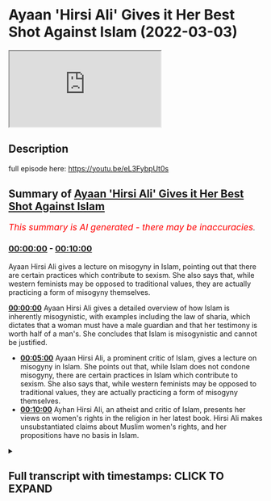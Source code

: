 # Ayaan 'Hirsi Ali' Gives it Her Best Shot Against Islam (2022-03-03)

<iframe loading='lazy' src='https://www.youtube.com/embed/HuoZtJIRM3s'></iframe>

## Description

full episode here: https://youtu.be/eL3FybpUt0s

## Summary of [Ayaan 'Hirsi Ali' Gives it Her Best Shot Against Islam](https://www.youtube.com/watch?v=HuoZtJIRM3s)


*<span style="color:red; font-size:125%">This summary is AI generated - there may be inaccuracies</span>. [](/)*

### [00:00:00](https://www.youtube.com/watch?v=HuoZtJIRM3s&t=0) - [00:10:00](https://www.youtube.com/watch?v=HuoZtJIRM3s&t=600)

Ayaan Hirsi Ali gives a lecture on misogyny in Islam, pointing out that there are certain practices which contribute to sexism. She also says that, while western feminists may be opposed to traditional values, they are actually practicing a form of misogyny themselves.

**[00:00:00](https://www.youtube.com/watch?v=HuoZtJIRM3s&t=0)** Ayaan Hirsi Ali gives a detailed overview of how Islam is inherently misogynistic, with examples including the law of sharia, which dictates that a woman must have a male guardian and that her testimony is worth half of a man's. She concludes that Islam is misogynistic and cannot be justified.
* **[00:05:00](https://www.youtube.com/watch?v=HuoZtJIRM3s&t=300)** Ayaan Hirsi Ali, a prominent critic of Islam, gives a lecture on misogyny in Islam. She points out that, while Islam does not condone misogyny, there are certain practices in Islam which contribute to sexism. She also says that, while western feminists may be opposed to traditional values, they are actually practicing a form of misogyny themselves.
* **[00:10:00](https://www.youtube.com/watch?v=HuoZtJIRM3s&t=600)** Ayhan Hirsi Ali, an atheist and critic of Islam, presents her views on women's rights in the religion in her latest book. Hirsi Ali makes unsubstantiated claims about Muslim women's rights, and her propositions have no basis in Islam.

<details><summary><h2>Full transcript with timestamps: CLICK TO EXPAND</h2></summary>

[0:00:00](https://youtu.be/HuoZtJIRM3s?t=0) okay thank you in in your experience  
[0:00:05](https://youtu.be/HuoZtJIRM3s?t=5) is is islam innately misogynistic  
[0:00:09](https://youtu.be/HuoZtJIRM3s?t=9) the answer to that unfortunately is a  
[0:00:11](https://youtu.be/HuoZtJIRM3s?t=11) clear cut yes  
[0:00:13](https://youtu.be/HuoZtJIRM3s?t=13) okay islam is misogynistic in its  
[0:00:16](https://youtu.be/HuoZtJIRM3s?t=16) approach to women i know that by saying  
[0:00:18](https://youtu.be/HuoZtJIRM3s?t=18) this  
[0:00:20](https://youtu.be/HuoZtJIRM3s?t=20) i  
[0:00:20](https://youtu.be/HuoZtJIRM3s?t=20) offend a lot of people i know that  
[0:00:23](https://youtu.be/HuoZtJIRM3s?t=23) people's feelings get hurt the feelings  
[0:00:25](https://youtu.be/HuoZtJIRM3s?t=25) of muslims i know that that is the case  
[0:00:28](https://youtu.be/HuoZtJIRM3s?t=28) but setting feelings aside and just  
[0:00:30](https://youtu.be/HuoZtJIRM3s?t=30) looking objectively as what it is  
[0:00:35](https://youtu.be/HuoZtJIRM3s?t=35) that islam says about women  
[0:00:38](https://youtu.be/HuoZtJIRM3s?t=38) and  
[0:00:39](https://youtu.be/HuoZtJIRM3s?t=39) where it positions us  
[0:00:42](https://youtu.be/HuoZtJIRM3s?t=42) the answer is yes it is misogynistic  
[0:00:45](https://youtu.be/HuoZtJIRM3s?t=45) and i'll give you a few examples that  
[0:00:48](https://youtu.be/HuoZtJIRM3s?t=48) would be good yeah  
[0:00:49](https://youtu.be/HuoZtJIRM3s?t=49) and i think the best example  
[0:00:51](https://youtu.be/HuoZtJIRM3s?t=51) because it's so factual  
[0:00:53](https://youtu.be/HuoZtJIRM3s?t=53) is the law sharia law islamic law  
[0:00:56](https://youtu.be/HuoZtJIRM3s?t=56) islamic law declares  
[0:00:59](https://youtu.be/HuoZtJIRM3s?t=59) that a woman has to have a male guardian  
[0:01:02](https://youtu.be/HuoZtJIRM3s?t=62) at all times  
[0:01:03](https://youtu.be/HuoZtJIRM3s?t=63) that's not required of males  
[0:01:06](https://youtu.be/HuoZtJIRM3s?t=66) in sharia law a man is permitted to have  
[0:01:08](https://youtu.be/HuoZtJIRM3s?t=68) four wives  
[0:01:10](https://youtu.be/HuoZtJIRM3s?t=70) she's not permitted to have four  
[0:01:11](https://youtu.be/HuoZtJIRM3s?t=71) husbands  
[0:01:13](https://youtu.be/HuoZtJIRM3s?t=73) in islamic law in sharia law  
[0:01:16](https://youtu.be/HuoZtJIRM3s?t=76) a woman's testimony in court is worth  
[0:01:19](https://youtu.be/HuoZtJIRM3s?t=79) half  
[0:01:20](https://youtu.be/HuoZtJIRM3s?t=80) of that of a man it's not the other way  
[0:01:23](https://youtu.be/HuoZtJIRM3s?t=83) around  
[0:01:26](https://youtu.be/HuoZtJIRM3s?t=86) a sister inherits half of what her  
[0:01:28](https://youtu.be/HuoZtJIRM3s?t=88) brother inherits  
[0:01:31](https://youtu.be/HuoZtJIRM3s?t=91) wow  
[0:01:32](https://youtu.be/HuoZtJIRM3s?t=92) and  
[0:01:33](https://youtu.be/HuoZtJIRM3s?t=93) this goes on and on and i think to be  
[0:01:37](https://youtu.be/HuoZtJIRM3s?t=97) because these basic tenets of law  
[0:01:41](https://youtu.be/HuoZtJIRM3s?t=101) sharia law when they're implemented and  
[0:01:44](https://youtu.be/HuoZtJIRM3s?t=104) where they're implemented  
[0:01:46](https://youtu.be/HuoZtJIRM3s?t=106) you see a huge difference between the  
[0:01:48](https://youtu.be/HuoZtJIRM3s?t=108) way men and women are treated girls and  
[0:01:50](https://youtu.be/HuoZtJIRM3s?t=110) boys are treated and i would say that is  
[0:01:54](https://youtu.be/HuoZtJIRM3s?t=114) misogyny  
[0:01:57](https://youtu.be/HuoZtJIRM3s?t=117) and  
[0:01:58](https://youtu.be/HuoZtJIRM3s?t=118) because i'm not i'm not that familiar  
[0:02:00](https://youtu.be/HuoZtJIRM3s?t=120) with  
[0:02:02](https://youtu.be/HuoZtJIRM3s?t=122) islam is sharia law something that's in  
[0:02:04](https://youtu.be/HuoZtJIRM3s?t=124) the quran directly  
[0:02:07](https://youtu.be/HuoZtJIRM3s?t=127) sharia law is derived from the quran and  
[0:02:09](https://youtu.be/HuoZtJIRM3s?t=129) from the teachings of the prophet  
[0:02:11](https://youtu.be/HuoZtJIRM3s?t=131) muhammad the prophet muhammad is the  
[0:02:12](https://youtu.be/HuoZtJIRM3s?t=132) founder of islam  
[0:02:14](https://youtu.be/HuoZtJIRM3s?t=134) and his legacy is a body of law and  
[0:02:18](https://youtu.be/HuoZtJIRM3s?t=138) norms  
[0:02:20](https://youtu.be/HuoZtJIRM3s?t=140) that are implemented where there is a  
[0:02:22](https://youtu.be/HuoZtJIRM3s?t=142) theocracy like saudi arabia or iran or  
[0:02:24](https://youtu.be/HuoZtJIRM3s?t=144) any of the other societies that try  
[0:02:28](https://youtu.be/HuoZtJIRM3s?t=148) to establish  
[0:02:31](https://youtu.be/HuoZtJIRM3s?t=151) legal systems that are based on islam  
[0:02:35](https://youtu.be/HuoZtJIRM3s?t=155) so another example on the misogyny side  
[0:02:38](https://youtu.be/HuoZtJIRM3s?t=158) is  
[0:02:39](https://youtu.be/HuoZtJIRM3s?t=159) women are expected  
[0:02:42](https://youtu.be/HuoZtJIRM3s?t=162) to cover their bodies and there is some  
[0:02:44](https://youtu.be/HuoZtJIRM3s?t=164) kind of discussion on how much of that  
[0:02:47](https://youtu.be/HuoZtJIRM3s?t=167) in some cases they let you show their  
[0:02:49](https://youtu.be/HuoZtJIRM3s?t=169) face and the hands  
[0:02:51](https://youtu.be/HuoZtJIRM3s?t=171) and in extreme cases you have to be  
[0:02:53](https://youtu.be/HuoZtJIRM3s?t=173) covered from head to toe  
[0:02:55](https://youtu.be/HuoZtJIRM3s?t=175) and confined to the house  
[0:02:59](https://youtu.be/HuoZtJIRM3s?t=179) your male guardian  
[0:03:01](https://youtu.be/HuoZtJIRM3s?t=181) chooses or at least you need his  
[0:03:03](https://youtu.be/HuoZtJIRM3s?t=183) endorsements to marry someone else and  
[0:03:06](https://youtu.be/HuoZtJIRM3s?t=186) all of this  
[0:03:07](https://youtu.be/HuoZtJIRM3s?t=187) is  
[0:03:09](https://youtu.be/HuoZtJIRM3s?t=189) in uh based in sharia law if you're a  
[0:03:11](https://youtu.be/HuoZtJIRM3s?t=191) woman and you're not happy in a marriage  
[0:03:13](https://youtu.be/HuoZtJIRM3s?t=193) it's almost difficult almost impossible  
[0:03:16](https://youtu.be/HuoZtJIRM3s?t=196) to divorce your husband uh and  
[0:03:19](https://youtu.be/HuoZtJIRM3s?t=199) the other way around for a man to  
[0:03:21](https://youtu.be/HuoZtJIRM3s?t=201) divorce his wife all he has to say is  
[0:03:23](https://youtu.be/HuoZtJIRM3s?t=203) declare in front of two witnesses three  
[0:03:25](https://youtu.be/HuoZtJIRM3s?t=205) times that he divorces his wife and  
[0:03:28](https://youtu.be/HuoZtJIRM3s?t=208) that's done so  
[0:03:29](https://youtu.be/HuoZtJIRM3s?t=209) on the question is islam misogynistic  
[0:03:32](https://youtu.be/HuoZtJIRM3s?t=212) i think these facts speak for themselves  
[0:03:36](https://youtu.be/HuoZtJIRM3s?t=216) uh is islam inherently misogynistic  
[0:03:39](https://youtu.be/HuoZtJIRM3s?t=219) well first and foremost of course  
[0:03:43](https://youtu.be/HuoZtJIRM3s?t=223) there are misogyny needs to be defined  
[0:03:45](https://youtu.be/HuoZtJIRM3s?t=225) because if it's defined definitionally  
[0:03:47](https://youtu.be/HuoZtJIRM3s?t=227) as it is in the kind of dictionary the  
[0:03:49](https://youtu.be/HuoZtJIRM3s?t=229) hatred of women then the answer is very  
[0:03:50](https://youtu.be/HuoZtJIRM3s?t=230) clearly no because the quran very  
[0:03:52](https://youtu.be/HuoZtJIRM3s?t=232) clearly states  
[0:03:54](https://youtu.be/HuoZtJIRM3s?t=234) in more than one verse you know in  
[0:03:55](https://youtu.be/HuoZtJIRM3s?t=235) chapter three verse 195 in the la liga  
[0:04:01](https://youtu.be/HuoZtJIRM3s?t=241) god does not let to waste any action of  
[0:04:04](https://youtu.be/HuoZtJIRM3s?t=244) any doer among you men or women and that  
[0:04:06](https://youtu.be/HuoZtJIRM3s?t=246) both of you are from one another  
[0:04:09](https://youtu.be/HuoZtJIRM3s?t=249) that uh in chapter 33 verse 35  
[0:04:12](https://youtu.be/HuoZtJIRM3s?t=252) the believing men and the believing  
[0:04:13](https://youtu.be/HuoZtJIRM3s?t=253) women and the you know and so on and it  
[0:04:15](https://youtu.be/HuoZtJIRM3s?t=255) mentions  
[0:04:16](https://youtu.be/HuoZtJIRM3s?t=256) a list of attributes mentioning men and  
[0:04:18](https://youtu.be/HuoZtJIRM3s?t=258) women specifically and then says that  
[0:04:21](https://youtu.be/HuoZtJIRM3s?t=261) god has prepared for them a reward in  
[0:04:23](https://youtu.be/HuoZtJIRM3s?t=263) fact the quran explicitly mentions that  
[0:04:25](https://youtu.be/HuoZtJIRM3s?t=265) we cannot have hatred towards any  
[0:04:27](https://youtu.be/HuoZtJIRM3s?t=267) believer because it's mentioned in  
[0:04:29](https://youtu.be/HuoZtJIRM3s?t=269) chapter 59 of the quran  
[0:04:34](https://youtu.be/HuoZtJIRM3s?t=274) god do not put any hatred to the  
[0:04:36](https://youtu.be/HuoZtJIRM3s?t=276) believers in our hearts and that of  
[0:04:38](https://youtu.be/HuoZtJIRM3s?t=278) course includes women as well so from  
[0:04:40](https://youtu.be/HuoZtJIRM3s?t=280) that perspective it's impossible to  
[0:04:41](https://youtu.be/HuoZtJIRM3s?t=281) postulate it is  
[0:04:43](https://youtu.be/HuoZtJIRM3s?t=283) impossible to postulate that islam  
[0:04:45](https://youtu.be/HuoZtJIRM3s?t=285) is misogynistic from that definitional  
[0:04:47](https://youtu.be/HuoZtJIRM3s?t=287) perspective but what we will say is of  
[0:04:49](https://youtu.be/HuoZtJIRM3s?t=289) course misogyny is a label that is  
[0:04:52](https://youtu.be/HuoZtJIRM3s?t=292) used haphazardly and arbitrarily between  
[0:04:54](https://youtu.be/HuoZtJIRM3s?t=294) people in the west in discourses to mean  
[0:04:57](https://youtu.be/HuoZtJIRM3s?t=297) different things so of course  
[0:04:58](https://youtu.be/HuoZtJIRM3s?t=298) neoconservatives or people that are more  
[0:05:00](https://youtu.be/HuoZtJIRM3s?t=300) right-wing or alt-right are  
[0:05:02](https://youtu.be/HuoZtJIRM3s?t=302) accused themselves of being misogynistic  
[0:05:04](https://youtu.be/HuoZtJIRM3s?t=304) to uh by um third-wave feminists and so  
[0:05:07](https://youtu.be/HuoZtJIRM3s?t=307) on and so it really depends on who is  
[0:05:10](https://youtu.be/HuoZtJIRM3s?t=310) the one making the claim and what the  
[0:05:12](https://youtu.be/HuoZtJIRM3s?t=312) robust definition that they have of  
[0:05:14](https://youtu.be/HuoZtJIRM3s?t=314) misogyny is sometimes that can be  
[0:05:16](https://youtu.be/HuoZtJIRM3s?t=316) ideologically um  
[0:05:18](https://youtu.be/HuoZtJIRM3s?t=318) kind of inspired in the case of  
[0:05:20](https://youtu.be/HuoZtJIRM3s?t=320) third-wave feminists i would say it  
[0:05:22](https://youtu.be/HuoZtJIRM3s?t=322) certainly is that's why unfortunately  
[0:05:24](https://youtu.be/HuoZtJIRM3s?t=324) uh even your father has been accused of  
[0:05:26](https://youtu.be/HuoZtJIRM3s?t=326) misogyny i mean people in in in the west  
[0:05:29](https://youtu.be/HuoZtJIRM3s?t=329) uh credible intellectuals and academics  
[0:05:31](https://youtu.be/HuoZtJIRM3s?t=331) have been accused of misogyny just  
[0:05:33](https://youtu.be/HuoZtJIRM3s?t=333) because they believe in a traditional uh  
[0:05:36](https://youtu.be/HuoZtJIRM3s?t=336) value of traditional values of family  
[0:05:38](https://youtu.be/HuoZtJIRM3s?t=338) system a complementarian family system  
[0:05:41](https://youtu.be/HuoZtJIRM3s?t=341) and for this reason the accused of  
[0:05:43](https://youtu.be/HuoZtJIRM3s?t=343) misogyny but one has to say this and i  
[0:05:45](https://youtu.be/HuoZtJIRM3s?t=345) think this is very important michaela  
[0:05:47](https://youtu.be/HuoZtJIRM3s?t=347) that we believe that there is an  
[0:05:49](https://youtu.be/HuoZtJIRM3s?t=349) equality of value between men and women  
[0:05:51](https://youtu.be/HuoZtJIRM3s?t=351) we do believe that there is an equality  
[0:05:53](https://youtu.be/HuoZtJIRM3s?t=353) of value between men and women the  
[0:05:54](https://youtu.be/HuoZtJIRM3s?t=354) prophet himself muhammad he said  
[0:05:58](https://youtu.be/HuoZtJIRM3s?t=358) that certainly men are equal to women  
[0:06:01](https://youtu.be/HuoZtJIRM3s?t=361) in front of the law that is the general  
[0:06:03](https://youtu.be/HuoZtJIRM3s?t=363) rule that is a statement of the prophet  
[0:06:04](https://youtu.be/HuoZtJIRM3s?t=364) muhammad however  
[0:06:06](https://youtu.be/HuoZtJIRM3s?t=366) we do believe in exceptions and we don't  
[0:06:08](https://youtu.be/HuoZtJIRM3s?t=368) believe that equality of value means  
[0:06:10](https://youtu.be/HuoZtJIRM3s?t=370) identicality and roles  
[0:06:12](https://youtu.be/HuoZtJIRM3s?t=372) and so of course people that are  
[0:06:13](https://youtu.be/HuoZtJIRM3s?t=373) detractors from the other side  
[0:06:15](https://youtu.be/HuoZtJIRM3s?t=375) like the academic charlatan ayan mcgann  
[0:06:18](https://youtu.be/HuoZtJIRM3s?t=378) actually means refugee in the somali  
[0:06:20](https://youtu.be/HuoZtJIRM3s?t=380) language of course an ironic reminder to  
[0:06:22](https://youtu.be/HuoZtJIRM3s?t=382) herself  
[0:06:23](https://youtu.be/HuoZtJIRM3s?t=383) she would say that islam is misogynistic  
[0:06:25](https://youtu.be/HuoZtJIRM3s?t=385) because of practices such as polygyny  
[0:06:28](https://youtu.be/HuoZtJIRM3s?t=388) which means that a man can marry more  
[0:06:29](https://youtu.be/HuoZtJIRM3s?t=389) than one wife and that is a practice  
[0:06:31](https://youtu.be/HuoZtJIRM3s?t=391) that muslims believe in  
[0:06:32](https://youtu.be/HuoZtJIRM3s?t=392) all practices such as that muslim men  
[0:06:35](https://youtu.be/HuoZtJIRM3s?t=395) can marry christian and jewish women of  
[0:06:37](https://youtu.be/HuoZtJIRM3s?t=397) course that is something that muslim  
[0:06:39](https://youtu.be/HuoZtJIRM3s?t=399) women cannot do in islam as well  
[0:06:42](https://youtu.be/HuoZtJIRM3s?t=402) and various other inheritance things or  
[0:06:44](https://youtu.be/HuoZtJIRM3s?t=404) aspects where there is a differential  
[0:06:46](https://youtu.be/HuoZtJIRM3s?t=406) there between how men  
[0:06:48](https://youtu.be/HuoZtJIRM3s?t=408) are treated to women  
[0:06:50](https://youtu.be/HuoZtJIRM3s?t=410) but we will say that equality of value  
[0:06:52](https://youtu.be/HuoZtJIRM3s?t=412) does not mean identicality and roles let  
[0:06:55](https://youtu.be/HuoZtJIRM3s?t=415) me say that one more time equality of  
[0:06:57](https://youtu.be/HuoZtJIRM3s?t=417) value we believe does not mean  
[0:06:59](https://youtu.be/HuoZtJIRM3s?t=419) identicality and roles and therefore  
[0:07:02](https://youtu.be/HuoZtJIRM3s?t=422) just like aristotle said that like  
[0:07:04](https://youtu.be/HuoZtJIRM3s?t=424) things should be treated like likewise  
[0:07:06](https://youtu.be/HuoZtJIRM3s?t=426) and that different things should be  
[0:07:08](https://youtu.be/HuoZtJIRM3s?t=428) treated the same we do believe that  
[0:07:10](https://youtu.be/HuoZtJIRM3s?t=430) women have a collective female  
[0:07:12](https://youtu.be/HuoZtJIRM3s?t=432) temperament on certain aspects which  
[0:07:14](https://youtu.be/HuoZtJIRM3s?t=434) need to be tailored for in legislation  
[0:07:16](https://youtu.be/HuoZtJIRM3s?t=436) which need to be tailored for in social  
[0:07:18](https://youtu.be/HuoZtJIRM3s?t=438) and political life and so therefore if  
[0:07:21](https://youtu.be/HuoZtJIRM3s?t=441) someone wants to use second wave  
[0:07:23](https://youtu.be/HuoZtJIRM3s?t=443) feministic collectivistic discourses to  
[0:07:25](https://youtu.be/HuoZtJIRM3s?t=445) try and attack the islamic narrative  
[0:07:27](https://youtu.be/HuoZtJIRM3s?t=447) then they must first establish the  
[0:07:29](https://youtu.be/HuoZtJIRM3s?t=449) truthfulness and the objective the  
[0:07:31](https://youtu.be/HuoZtJIRM3s?t=451) objectiveness of second wave feministic  
[0:07:34](https://youtu.be/HuoZtJIRM3s?t=454) discourses iron hersey's a feminist we  
[0:07:38](https://youtu.be/HuoZtJIRM3s?t=458) are opposed to feminism when we say that  
[0:07:39](https://youtu.be/HuoZtJIRM3s?t=459) feminism has now  
[0:07:41](https://youtu.be/HuoZtJIRM3s?t=461) almost certainly been cracked open as a  
[0:07:43](https://youtu.be/HuoZtJIRM3s?t=463) false ideology of course i think what i  
[0:07:46](https://youtu.be/HuoZtJIRM3s?t=466) think i should add to this in addition  
[0:07:48](https://youtu.be/HuoZtJIRM3s?t=468) to all that was aforementioned that i  
[0:07:50](https://youtu.be/HuoZtJIRM3s?t=470) and mcgann herself  
[0:07:53](https://youtu.be/HuoZtJIRM3s?t=473) was embroiled  
[0:07:54](https://youtu.be/HuoZtJIRM3s?t=474) in the most embarrassing  
[0:07:57](https://youtu.be/HuoZtJIRM3s?t=477) of public inquiries if you can call that  
[0:07:59](https://youtu.be/HuoZtJIRM3s?t=479) that whereby she herself was in a  
[0:08:02](https://youtu.be/HuoZtJIRM3s?t=482) preligious relationship she was a  
[0:08:04](https://youtu.be/HuoZtJIRM3s?t=484) mistress  
[0:08:05](https://youtu.be/HuoZtJIRM3s?t=485) she was a mistress to niall ferguson her  
[0:08:09](https://youtu.be/HuoZtJIRM3s?t=489) husband now and she was doing so at the  
[0:08:12](https://youtu.be/HuoZtJIRM3s?t=492) dismay of sue douglas who is his ex-wife  
[0:08:16](https://youtu.be/HuoZtJIRM3s?t=496) and  
[0:08:17](https://youtu.be/HuoZtJIRM3s?t=497) with the destabilizing effects of course  
[0:08:20](https://youtu.be/HuoZtJIRM3s?t=500) the destabilizing effect to his family  
[0:08:23](https://youtu.be/HuoZtJIRM3s?t=503) to lachlan ferguson to phoenix ferguson  
[0:08:26](https://youtu.be/HuoZtJIRM3s?t=506) the children of nile ferguson  
[0:08:28](https://youtu.be/HuoZtJIRM3s?t=508) so she attacks poligini in her books but  
[0:08:31](https://youtu.be/HuoZtJIRM3s?t=511) she practices in her daily life  
[0:08:34](https://youtu.be/HuoZtJIRM3s?t=514) and so this is  
[0:08:35](https://youtu.be/HuoZtJIRM3s?t=515) a serious hypocrisy  
[0:08:37](https://youtu.be/HuoZtJIRM3s?t=517) not just  
[0:08:39](https://youtu.be/HuoZtJIRM3s?t=519) in that what she does mcgann iron mcgann  
[0:08:42](https://youtu.be/HuoZtJIRM3s?t=522) but in that which she states as well  
[0:08:45](https://youtu.be/HuoZtJIRM3s?t=525) so the challenge really is and i will  
[0:08:48](https://youtu.be/HuoZtJIRM3s?t=528) repeat this if someone wants to quote  
[0:08:51](https://youtu.be/HuoZtJIRM3s?t=531) aspects of the islamic discourse aspects  
[0:08:54](https://youtu.be/HuoZtJIRM3s?t=534) of the islamic  
[0:08:56](https://youtu.be/HuoZtJIRM3s?t=536) jewish prudential tradition  
[0:08:58](https://youtu.be/HuoZtJIRM3s?t=538) and juxtapose it with the western  
[0:09:00](https://youtu.be/HuoZtJIRM3s?t=540) discourses especially here we're talking  
[0:09:02](https://youtu.be/HuoZtJIRM3s?t=542) about second wave feminism and expect  
[0:09:05](https://youtu.be/HuoZtJIRM3s?t=545) islam to correspond with those they'll  
[0:09:06](https://youtu.be/HuoZtJIRM3s?t=546) be utterly and bitterly disappointed  
[0:09:08](https://youtu.be/HuoZtJIRM3s?t=548) because clearly we believe our system is  
[0:09:10](https://youtu.be/HuoZtJIRM3s?t=550) superior we believe the system is  
[0:09:12](https://youtu.be/HuoZtJIRM3s?t=552) failing we believe that  
[0:09:14](https://youtu.be/HuoZtJIRM3s?t=554) nuclear households are being destroyed  
[0:09:16](https://youtu.be/HuoZtJIRM3s?t=556) in the west we believe that you've got  
[0:09:18](https://youtu.be/HuoZtJIRM3s?t=558) it wrong we believe that we've got it  
[0:09:20](https://youtu.be/HuoZtJIRM3s?t=560) right and so in order to defeat us an  
[0:09:22](https://youtu.be/HuoZtJIRM3s?t=562) argument you must first argue from first  
[0:09:24](https://youtu.be/HuoZtJIRM3s?t=564) principles and so yes we do have  
[0:09:26](https://youtu.be/HuoZtJIRM3s?t=566) differences with western especially  
[0:09:28](https://youtu.be/HuoZtJIRM3s?t=568) second wave or third wave feministic  
[0:09:29](https://youtu.be/HuoZtJIRM3s?t=569) discourses but that does not  
[0:09:32](https://youtu.be/HuoZtJIRM3s?t=572) that does in no way  
[0:09:34](https://youtu.be/HuoZtJIRM3s?t=574) show show indicates  
[0:09:36](https://youtu.be/HuoZtJIRM3s?t=576) that islam is misogynistic to the  
[0:09:38](https://youtu.be/HuoZtJIRM3s?t=578) contrary and one last thing i will say  
[0:09:40](https://youtu.be/HuoZtJIRM3s?t=580) is megan herself  
[0:09:42](https://youtu.be/HuoZtJIRM3s?t=582) is blissfully ignorant ayan mcgann i and  
[0:09:45](https://youtu.be/HuoZtJIRM3s?t=585) hersey mcghan  
[0:09:46](https://youtu.be/HuoZtJIRM3s?t=586) blissfully ignorant of the islamic  
[0:09:48](https://youtu.be/HuoZtJIRM3s?t=588) tradition the  
[0:09:49](https://youtu.be/HuoZtJIRM3s?t=589) under-qualified over-confident  
[0:09:52](https://youtu.be/HuoZtJIRM3s?t=592) ultra-crepidarian academic charlatan  
[0:09:55](https://youtu.be/HuoZtJIRM3s?t=595) right-wing apple polish-up  
[0:09:57](https://youtu.be/HuoZtJIRM3s?t=597) obsequious woman that she is doesn't  
[0:10:00](https://youtu.be/HuoZtJIRM3s?t=600) even know  
[0:10:01](https://youtu.be/HuoZtJIRM3s?t=601) that it doesn't even know the basics of  
[0:10:03](https://youtu.be/HuoZtJIRM3s?t=603) the islamic tradition mentions in her  
[0:10:05](https://youtu.be/HuoZtJIRM3s?t=605) book heretic in page 77 that we worship  
[0:10:08](https://youtu.be/HuoZtJIRM3s?t=608) muhammad she doesn't even know the  
[0:10:09](https://youtu.be/HuoZtJIRM3s?t=609) basics of the religion she makes  
[0:10:11](https://youtu.be/HuoZtJIRM3s?t=611) squandering mistakes one after the other  
[0:10:14](https://youtu.be/HuoZtJIRM3s?t=614) about gender in jewish prudence in islam  
[0:10:16](https://youtu.be/HuoZtJIRM3s?t=616) in her latest book at pray you can see  
[0:10:19](https://youtu.be/HuoZtJIRM3s?t=619) in page 151  
[0:10:21](https://youtu.be/HuoZtJIRM3s?t=621) where she makes a series of  
[0:10:24](https://youtu.be/HuoZtJIRM3s?t=624) unsubstantiated claims about muslim  
[0:10:27](https://youtu.be/HuoZtJIRM3s?t=627) women and their rights in islam saying  
[0:10:29](https://youtu.be/HuoZtJIRM3s?t=629) that their rights can be sold to  
[0:10:30](https://youtu.be/HuoZtJIRM3s?t=630) strangers and all kinds of nonsense  
[0:10:33](https://youtu.be/HuoZtJIRM3s?t=633) propositions which have no basis in the  
[0:10:35](https://youtu.be/HuoZtJIRM3s?t=635) religion of islam so if you really want  
[0:10:37](https://youtu.be/HuoZtJIRM3s?t=637) to know about women's rights in islam  
[0:10:39](https://youtu.be/HuoZtJIRM3s?t=639) one has to go to the source and this  
[0:10:41](https://youtu.be/HuoZtJIRM3s?t=641) ultra crepidarian academic charlatan  
[0:10:44](https://youtu.be/HuoZtJIRM3s?t=644) ayan is is just a failure who's who's  
[0:10:47](https://youtu.be/HuoZtJIRM3s?t=647) been uh embroi has been  
[0:10:49](https://youtu.be/HuoZtJIRM3s?t=649) let in by the most unusual types of  
[0:10:51](https://youtu.be/HuoZtJIRM3s?t=651) affirmative action program to the  
[0:10:53](https://youtu.be/HuoZtJIRM3s?t=653) neoconservative circles because she has  
[0:10:55](https://youtu.be/HuoZtJIRM3s?t=655) no academic uh acumen at all  
</details>